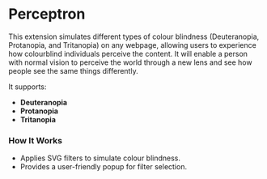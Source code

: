 # Perceptron
This extension simulates different types of colour blindness (Deuteranopia, Protanopia, and Tritanopia) on any webpage, allowing users to experience how colourblind individuals perceive the content. It will enable a person with normal vision to perceive the world through a new lens and see how people see the same things differently.

It supports:
- **Deuteranopia**
- **Protanopia**
- **Tritanopia**

### How It Works
- Applies SVG filters to simulate colour blindness.
- Provides a user-friendly popup for filter selection.